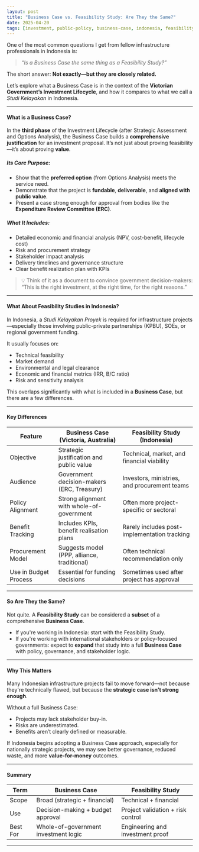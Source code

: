 ```yaml
---
layout: post
title: "Business Case vs. Feasibility Study: Are They the Same?"
date: 2025-04-20
tags: [investment, public-policy, business-case, indonesia, feasibility]
---
```


One of the most common questions I get from fellow infrastructure professionals in Indonesia is:

> _“Is a Business Case the same thing as a Feasibility Study?”_

The short answer: **Not exactly—but they are closely related.**

Let’s explore what a Business Case is in the context of the **Victorian Government’s Investment Lifecycle**, and how it compares to what we call a *Studi Kelayakan* in Indonesia.

---

#### What is a Business Case?

In the **third phase** of the Investment Lifecycle (after Strategic Assessment and Options Analysis), the Business Case builds a **comprehensive justification** for an investment proposal. It’s not just about proving feasibility—it’s about proving **value**.

##### Its Core Purpose:
- Show that the **preferred option** (from Options Analysis) meets the service need.
- Demonstrate that the project is **fundable**, **deliverable**, and **aligned with public value**.
- Present a case strong enough for approval from bodies like the **Expenditure Review Committee (ERC)**.

##### What It Includes:
- Detailed economic and financial analysis (NPV, cost-benefit, lifecycle cost)
- Risk and procurement strategy
- Stakeholder impact analysis
- Delivery timelines and governance structure
- Clear benefit realization plan with KPIs

> 💡 Think of it as a document to convince government decision-makers: “This is the right investment, at the right time, for the right reasons.”

---

#### What About Feasibility Studies in Indonesia?

In Indonesia, a *Studi Kelayakan Proyek* is required for infrastructure projects—especially those involving public-private partnerships (KPBU), SOEs, or regional government funding.

It usually focuses on:
- Technical feasibility
- Market demand
- Environmental and legal clearance
- Economic and financial metrics (IRR, B/C ratio)
- Risk and sensitivity analysis

This overlaps significantly with what is included in a **Business Case**, but there are a few differences.

---

#### Key Differences

| Feature                       | Business Case (Victoria, Australia)           | Feasibility Study (Indonesia)                 |
|------------------------------|-----------------------------------------------|-----------------------------------------------|
| Objective                    | Strategic justification and public value      | Technical, market, and financial viability    |
| Audience                     | Government decision-makers (ERC, Treasury)    | Investors, ministries, and procurement teams  |
| Policy Alignment             | Strong alignment with whole-of-government     | Often more project-specific or sectoral       |
| Benefit Tracking             | Includes KPIs, benefit realisation plans      | Rarely includes post-implementation tracking  |
| Procurement Model            | Suggests model (PPP, alliance, traditional)   | Often technical recommendation only           |
| Use in Budget Process        | Essential for funding decisions               | Sometimes used after project has approval     |

---

#### So Are They the Same?

Not quite. A **Feasibility Study** can be considered a **subset** of a comprehensive **Business Case**.

- If you're working in Indonesia: start with the Feasibility Study.
- If you're working with international stakeholders or policy-focused governments: expect to **expand** that study into a full **Business Case** with policy, governance, and stakeholder logic.

---

#### Why This Matters

Many Indonesian infrastructure projects fail to move forward—not because they're technically flawed, but because the **strategic case isn’t strong enough**.

Without a full Business Case:
- Projects may lack stakeholder buy-in.
- Risks are underestimated.
- Benefits aren’t clearly defined or measurable.

If Indonesia begins adopting a Business Case approach, especially for nationally strategic projects, we may see better governance, reduced waste, and more **value-for-money** outcomes.

---

#### Summary

| Term              | Business Case                        | Feasibility Study                  |
|------------------|--------------------------------------|------------------------------------|
| Scope            | Broad (strategic + financial)        | Technical + financial              |
| Use              | Decision-making + budget approval    | Project validation + risk control  |
| Best For         | Whole-of-government investment logic | Engineering and investment proof   |

---
